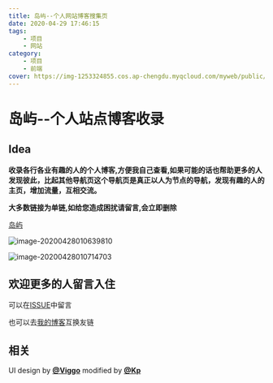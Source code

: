 ```yaml
---
title: 岛屿--个人网站博客搜集页
date: 2020-04-29 17:46:15
tags:
    - 项目
    - 网站
category:
    - 项目
    - 前端
cover: https://img-1253324855.cos.ap-chengdu.myqcloud.com/myweb/public/IMG_3528.jpg
---
```


# 岛屿--个人站点博客收录



## Idea


**收录各行各业有趣的人的个人博客,方便我自己查看,如果可能的话也帮助更多的人发现彼此，比起其他导航页这个导航页是真正以人为节点的导航，发现有趣的人的主页，增加流量，互相交流。**

**大多数链接为单链,如给您造成困扰请留言,会立即删除**

[岛屿](https://zkpeace.com/WebStackPage/cn/index.html)

![image-20200428010639810](https://img-1253324855.cos.ap-chengdu.myqcloud.com/myweb/public/image-20200428010639810.png)

![image-20200428010714703](https://img-1253324855.cos.ap-chengdu.myqcloud.com/myweb/public/image-20200428010714703.png)

## 欢迎更多的人留言入住

可以在[ISSUE](https://github.com/Uzizkp/uzizkp.github.io/issues/2)中留言

也可以去[我的博客](https://zkpeace.com)互换友链

## 相关

UI design by [**@Viggo**](http://viggoz.com/) modified by [**@Kp**](http://zkpeace.com/about)

